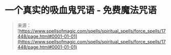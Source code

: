 <!--yml

category: 未分类

date: 2024-06-12 18:58:31

-->

# 一个真实的吸血鬼咒语 - 免费魔法咒语

> 来源：[https://www.spellsofmagic.com/spells/spiritual_spells/force_spells/17448/page.html#0001-01-01](https://www.spellsofmagic.com/spells/spiritual_spells/force_spells/17448/page.html#0001-01-01)
